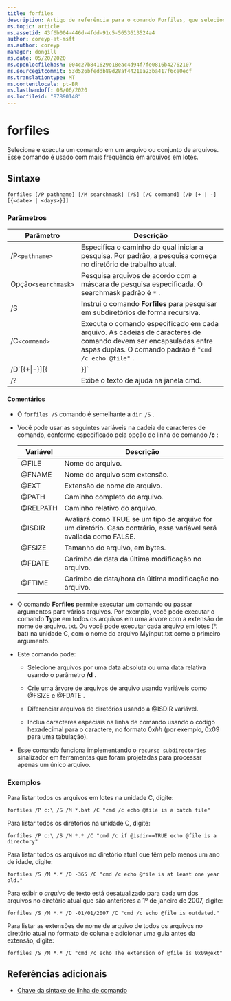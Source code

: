 ```yaml
---
title: forfiles
description: Artigo de referência para o comando Forfiles, que seleciona e executa um comando em um arquivo ou conjunto de arquivos.
ms.topic: article
ms.assetid: 43f6b004-446d-4fdd-91c5-5653613524a4
author: coreyp-at-msft
ms.author: coreyp
manager: dongill
ms.date: 05/20/2020
ms.openlocfilehash: 004c27b841629e18eac4d94f7fe0816b42762107
ms.sourcegitcommit: 53d526bfeddb89d28af44210a23ba417f6ce0ecf
ms.translationtype: MT
ms.contentlocale: pt-BR
ms.lasthandoff: 08/06/2020
ms.locfileid: "87890148"
---
```

# <a name="forfiles"></a>forfiles

Seleciona e executa um comando em um arquivo ou conjunto de arquivos. Esse comando é usado com mais frequência em arquivos em lotes.

## <a name="syntax"></a>Sintaxe

```
forfiles [/P pathname] [/M searchmask] [/S] [/C command] [/D [+ | -] [{<date> | <days>}]]
```

### <a name="parameters"></a>Parâmetros

| Parâmetro | Descrição |
| --------- | ----------- |
| /P`<pathname>` | Especifica o caminho do qual iniciar a pesquisa. Por padrão, a pesquisa começa no diretório de trabalho atual. |
| Opção`<searchmask>` | Pesquisa arquivos de acordo com a máscara de pesquisa especificada. O searchmask padrão é `*` . |
| /S | Instrui o comando **Forfiles** para pesquisar em subdiretórios de forma recursiva. |
| /C`<command>` | Executa o comando especificado em cada arquivo. As cadeias de caracteres de comando devem ser encapsuladas entre aspas duplas. O comando padrão é `"cmd /c echo @file"` . |
| /D`[{+\|-}][{<date> | <days>}]` | Seleciona os arquivos com uma data da última modificação dentro do período de tempo especificado:<ul><li>Seleciona arquivos com uma data da última modificação posterior ou igual a ( **+** ) ou anterior ou igual a ( **-** ) a data especificada, em que a *Data* está no formato mm/dd/aaaa.</li><li>Seleciona arquivos com uma data da última modificação posterior ou igual a ( **+** ) a data atual mais o número de dias especificado ou anterior ou igual a ( **-** ) a data atual menos o número de dias especificado.</li><li>Os valores válidos para *dias* incluem qualquer número no intervalo de 0 a 32768. Se nenhum sinal for especificado, **+** será usado por padrão.</li></ul> |
| /? | Exibe o texto de ajuda na janela cmd. |

#### <a name="remarks"></a>Comentários

- O `forfiles /S` comando é semelhante a `dir /S` .

- Você pode usar as seguintes variáveis na cadeia de caracteres de comando, conforme especificado pela opção de linha de comando **/c** :

    | Variável | Descrição |
    | -------- | ----------- |
    | @FILE | Nome do arquivo. |
    | @FNAME | Nome do arquivo sem extensão. |
    | @EXT | Extensão de nome de arquivo. |
    | @PATH | Caminho completo do arquivo. |
    | @RELPATH | Caminho relativo do arquivo. |
    | @ISDIR | Avaliará como TRUE se um tipo de arquivo for um diretório. Caso contrário, essa variável será avaliada como FALSE. |
    | @FSIZE | Tamanho do arquivo, em bytes. |
    | @FDATE | Carimbo de data da última modificação no arquivo. |
    | @FTIME | Carimbo de data/hora da última modificação no arquivo. |

- O comando **Forfiles** permite executar um comando ou passar argumentos para vários arquivos. Por exemplo, você pode executar o comando **Type** em todos os arquivos em uma árvore com a extensão de nome de arquivo. txt. Ou você pode executar cada arquivo em lotes (*. bat) na unidade C, com o nome do arquivo Myinput.txt como o primeiro argumento.

- Este comando pode:

    - Selecione arquivos por uma data absoluta ou uma data relativa usando o parâmetro **/d** .

    - Crie uma árvore de arquivos de arquivo usando variáveis como @FSIZE e @FDATE .

    - Diferenciar arquivos de diretórios usando a @ISDIR variável.

    - Inclua caracteres especiais na linha de comando usando o código hexadecimal para o caractere, no formato 0x*hh* (por exemplo, 0x09 para uma tabulação).

- Esse comando funciona implementando o `recurse subdirectories` sinalizador em ferramentas que foram projetadas para processar apenas um único arquivo.

### <a name="examples"></a>Exemplos

Para listar todos os arquivos em lotes na unidade C, digite:

```
forfiles /P c:\ /S /M *.bat /C "cmd /c echo @file is a batch file"
```

Para listar todos os diretórios na unidade C, digite:

```
forfiles /P c:\ /S /M *.* /C "cmd /c if @isdir==TRUE echo @file is a directory"
```

Para listar todos os arquivos no diretório atual que têm pelo menos um ano de idade, digite:

```
forfiles /S /M *.* /D -365 /C "cmd /c echo @file is at least one year old."
```

Para exibir o *arquivo* de texto está desatualizado para cada um dos arquivos no diretório atual que são anteriores a 1º de janeiro de 2007, digite:

```
forfiles /S /M *.* /D -01/01/2007 /C "cmd /c echo @file is outdated."
```

Para listar as extensões de nome de arquivo de todos os arquivos no diretório atual no formato de coluna e adicionar uma guia antes da extensão, digite:

```
forfiles /S /M *.* /C "cmd /c echo The extension of @file is 0x09@ext"
```

## <a name="additional-references"></a>Referências adicionais

- [Chave da sintaxe de linha de comando](command-line-syntax-key.md)
